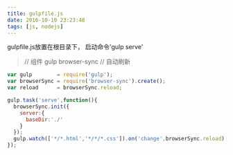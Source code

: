 ```yaml
---
title: gulpfile.js
date: 2016-10-10 23:23:48
tags: [js, nodejs]
---
```


gulpfile.js放置在根目录下，
启动命令'gulp serve'
> // 组件
> gulp
> browser-sync    // 自动刷新

<!-- more -->

```js
var gulp        = require('gulp');
var browserSync = require('browser-sync').create();
var reload      = browserSync.reload;

gulp.task('serve',function(){
  browserSync.init({
    server:{
      baseDir:'./'
    }
  });
  gulp.watch(['*/*.html','*/*/*.css']).on('change',browserSync.reload);
});
```


